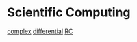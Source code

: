# Scientific Computing

[complex](../../hw5-scientific/1-complex/)
[differential](../../hw5-scientific/2-differential/)
[RC](../../hw5-scientific/3-RC/rcDiff.md)

